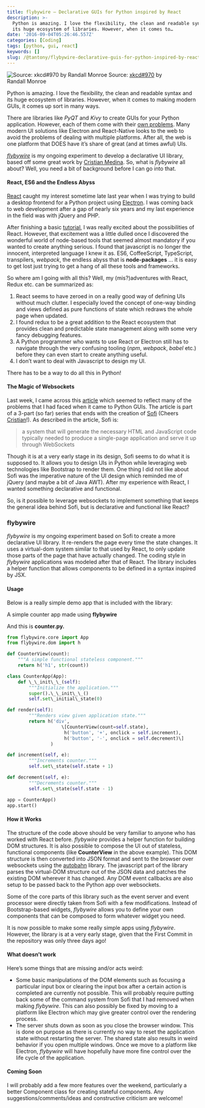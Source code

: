 ```yaml
---
title: flybywire — Declarative GUIs for Python inspired by React
description: >-
  Python is amazing. I love the flexibility, the clean and readable syntax and
  its huge ecosystem of libraries. However, when it comes to…
date: '2016-09-04T05:26:46.557Z'
categories: [Coding]
tags: [python, gui, react]
keywords: []
slug: /@tantony/flybywire-declarative-guis-for-python-inspired-by-react-ad2131d4cbc1
---
```


![Source: [xkcd#970](http://xkcd.com/970/) by Randall Monroe](/images/medium/1__Ql7p4__Wua5eSiZB41oAAlg.png)
Source: [xkcd#970](http://xkcd.com/970/) by Randall Monroe

Python is amazing. I love the flexibility, the clean and readable syntax and its huge ecosystem of libraries. However, when it comes to making modern GUIs, it comes up sort in many ways.

There are libraries like _PyQT_ and _Kivy_ to create GUIs for your Python application. However, each of them come with their [own problems](https://medium.com/@tryexceptpass/a-python-ate-my-gui-971f2326ce59#.lpb3pnf2d). Many modern UI solutions like Electron and React-Native looks to the web to avoid the problems of dealing with multiple platforms. After all, the web is one platform that DOES have it’s share of great (and at times awful) UIs.

[_flybywire_](https://github.com/thomasantony/flybywire) is my ongoing experiment to develop a declarative UI library, based off some great work by [Cristian Medina](https://medium.com/u/138c0eb26be5). So, what is _flybywire_ all about? Well, you need a bit of background before I can go into that.

#### React, ES6 and the Endless Abyss

[React](http://facebook.github.io/react) caught my interest sometime late last year when I was trying to build a desktop frontend for a Python project using [Electron](http://electron.atom.io). I was coming back to web development after a gap of nearly six years and my last experience in the field was with jQuery and PHP.

After finishing a basic [tutorial](http://reactfordesigners.com/labs/reactjs-introduction-for-people-who-know-just-enough-jquery-to-get-by/), I was really excited about the possibilities of React. However, that excitement was a little dulled once I discovered the wonderful world of node-based tools that seemed almost mandatory if you wanted to create anything serious. I found that javascript is no longer the innocent, interpreted language I knew it as. ES6, CoffeeScript, TypeScript, transpilers, _webpack_, the endless abyss that is **node-packages** … it is easy to get lost just trying to get a hang of all these tools and frameworks.

So where am I going with all this? Well, my (mis?)adventures with React, Redux etc. can be summarized as:

1.  React seems to have zeroed in on a really good way of defining UIs without much clutter. I especially loved the concept of one-way binding and views defined as pure functions of state which redraws the whole page when updated.
2.  I found redux to be a great addition to the React ecosystem that provides clean and predictable state management along with some very fancy debugging features.
3.  A Python programmer who wants to use React or Electron still has to navigate through the very confusing tooling (_npm_, _webpack_, _babel_ etc.) before they can even start to create anything useful.
4.  I don’t want to deal with Javascript to design my UI.

There has to be a way to do all this in Python!

#### The Magic of Websockets

Last week, I came across this [article](https://medium.com/@tryexceptpass/a-python-ate-my-gui-971f2326ce59#.lpb3pnf2d) which seemed to reflect many of the problems that I had faced when it came to Python GUIs. The article is part of a 3-part (so far) series that ends with the creation of [Sofi](http://github.com/tryexceptpass/sofi) (Cheers [Cristian](https://medium.com/u/138c0eb26be5)!). As described in the article, Sofi is:

> a system that will generate the necessary HTML and JavaScript code typically needed to produce a single-page application and serve it up through WebSockets

Though it is at a very early stage in its design, Sofi seems to do what it is supposed to. It allows you to design UIs in Python while leveraging web technologies like Bootstrap to render them. One thing I did not like about Sofi was the imperative nature of the UI design which reminded me of jQuery (and maybe a bit of Java AWT). After my experience with React, I wanted something declarative and functional.

So, is it possible to leverage websockets to implement something that keeps the general idea behind Sofi, but is declarative and functional like React?

### flybywire

_flybywire_ is my ongoing experiment based on Sofi to create a more declarative UI library. It re-renders the page every time the state changes. It uses a virtual-dom system similar to that used by React, to only update those parts of the page that have actually changed. The coding style in _flybywire_ applications was modeled after that of React. The library includes a helper function that allows components to be defined in a syntax inspired by JSX.

#### Usage

Below is a really simple demo app that is included with the library:

A simple counter app made using **flybywire**

And this is **counter.py.**

```python
from flybywire.core import App  
from flybywire.dom import h

def CounterView(count):  
    """A simple functional stateless component."""  
    return h('h1', str(count))

class CounterApp(App):  
    def \_\_init\_\_(self):  
        """Initialize the application."""  
        super().\_\_init\_\_()  
        self.set\_initial\_state(0)

def render(self):  
        """Renders view given application state."""  
        return h('div',  
                    \[CounterView(count=self.state),  
                     h('button', '+', onclick = self.increment),  
                     h('button', '-', onclick = self.decrement)\]  
                )

def increment(self, e):  
        """Increments counter."""  
        self.set\_state(self.state + 1)

def decrement(self, e):  
        """Decrements counter."""  
        self.set\_state(self.state - 1)

app = CounterApp()  
app.start()
```

#### How it Works

The structure of the code above should be very familiar to anyone who has worked with React before. _flybywire_ provides a helper function for building DOM structures. It is also possible to compose the UI out of stateless, functional components (like **CounterView** in the above example). This DOM structure is then converted into JSON format and sent to the browser over websockets using the [autobahn](http://www.autobahn.ws/python/) library. The javascript part of the library parses the virtual-DOM structure out of the JSON data and patches the existing DOM wherever it has changed. Any DOM event callbacks are also setup to be passed back to the Python app over websockets.

Some of the core parts of this library such as the event server and event processor were directly taken from Sofi with a few modifications. Instead of Bootstrap-based widgets, _flybywire_ allows you to define your own components that can be composed to form whatever widget you need.

It is now possible to make some really simple apps using _flybywire_. However, the library is at a very early stage, given that the First Commit in the repository was only three days ago!

#### What doesn’t work

Here’s some things that are missing and/or acts weird:

*   Some basic manipulations of the DOM elements such as focusing a particular input box or clearing the input box after a certain action is completed are currently not possible. This will probably require putting back some of the command system from Sofi that I had removed when making _flybywire_. This can also possibly be fixed by moving to a platform like Electron which may give greater control over the rendering process.
*   The server shuts down as soon as you close the browser window. This is done on purpose as there is currently no way to reset the application state without restarting the server. The shared state also results in weird behavior if you open multiple windows. Once we move to a platform like Electron, _flybywire_ will have hopefully have more fine control over the life cycle of the application.

#### **Coming Soon**

I will probably add a few more features over the weekend, particularly a better Component class for creating stateful components. Any suggestions/comments/ideas and constructive criticism are welcome!